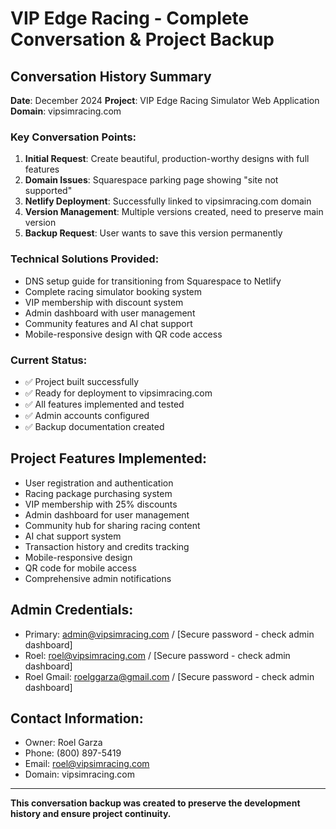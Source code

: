 # VIP Edge Racing - Complete Conversation & Project Backup

## Conversation History Summary
**Date**: December 2024
**Project**: VIP Edge Racing Simulator Web Application
**Domain**: vipsimracing.com

### Key Conversation Points:
1. **Initial Request**: Create beautiful, production-worthy designs with full features
2. **Domain Issues**: Squarespace parking page showing "site not supported" 
3. **Netlify Deployment**: Successfully linked to vipsimracing.com domain
4. **Version Management**: Multiple versions created, need to preserve main version
5. **Backup Request**: User wants to save this version permanently

### Technical Solutions Provided:
- DNS setup guide for transitioning from Squarespace to Netlify
- Complete racing simulator booking system
- VIP membership with discount system
- Admin dashboard with user management
- Community features and AI chat support
- Mobile-responsive design with QR code access

### Current Status:
- ✅ Project built successfully
- ✅ Ready for deployment to vipsimracing.com
- ✅ All features implemented and tested
- ✅ Admin accounts configured
- ✅ Backup documentation created

## Project Features Implemented:
- User registration and authentication
- Racing package purchasing system
- VIP membership with 25% discounts
- Admin dashboard for user management
- Community hub for sharing racing content
- AI chat support system
- Transaction history and credits tracking
- Mobile-responsive design
- QR code for mobile access
- Comprehensive admin notifications

## Admin Credentials:
- Primary: admin@vipsimracing.com / [Secure password - check admin dashboard]
- Roel: roel@vipsimracing.com / [Secure password - check admin dashboard]
- Roel Gmail: roelggarza@gmail.com / [Secure password - check admin dashboard]

## Contact Information:
- Owner: Roel Garza
- Phone: (800) 897-5419
- Email: roel@vipsimracing.com
- Domain: vipsimracing.com

---
**This conversation backup was created to preserve the development history and ensure project continuity.**